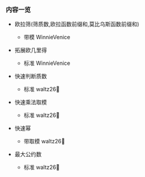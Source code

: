 ### 内容一览

- 欧拉筛(筛质数,欧拉函数前缀和,莫比乌斯函数前缀和)
  - 带模 WinnieVenice

- 拓展欧几里得
  - 标准 WinnieVenice

- 快速判断质数
  - 标准 waltz26🌟

- 快速乘法取模
  - 标准 waltz26🌟

- 快速幂
  - 带取模 waltz26🌟

- 最大公约数
  - 标准 waltz26🌟

